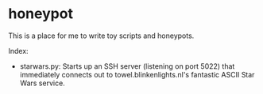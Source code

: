 honeypot
========

This is a place for me to write toy scripts and honeypots.

Index:

 * starwars.py: Starts up an SSH server (listening on port 5022) that
                immediately connects out to towel.blinkenlights.nl's
                fantastic ASCII Star Wars service.
